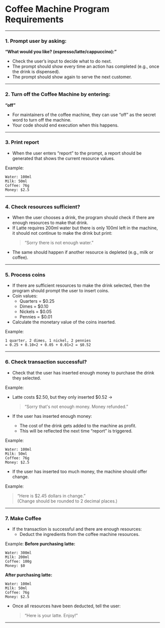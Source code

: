 # Coffee Machine Program Requirements

---

### 1. Prompt user by asking:
**“What would you like? (espresso/latte/cappuccino):”**

- Check the user’s input to decide what to do next.
- The prompt should show every time an action has completed (e.g., once the drink is dispensed).
- The prompt should show again to serve the next customer.

---

### 2. Turn off the Coffee Machine by entering:
**“off”**

- For maintainers of the coffee machine, they can use “off” as the secret word to turn off the machine.
- Your code should end execution when this happens.

---

### 3. Print report

- When the user enters “report” to the prompt, a report should be generated that shows the current resource values.

Example:
```
Water: 100ml  
Milk: 50ml  
Coffee: 76g  
Money: $2.5
```

---

### 4. Check resources sufficient?

- When the user chooses a drink, the program should check if there are enough resources to make that drink.
- If Latte requires 200ml water but there is only 100ml left in the machine, it should not continue to make the drink but print:
  > “Sorry there is not enough water.”
- The same should happen if another resource is depleted (e.g., milk or coffee).

---

### 5. Process coins

- If there are sufficient resources to make the drink selected, then the program should prompt the user to insert coins.
- Coin values:
  - Quarters = $0.25
  - Dimes = $0.10
  - Nickels = $0.05
  - Pennies = $0.01
- Calculate the monetary value of the coins inserted.

Example:
```
1 quarter, 2 dimes, 1 nickel, 2 pennies  
= 0.25 + 0.10×2 + 0.05 + 0.01×2 = $0.52
```

---

### 6. Check transaction successful?

- Check that the user has inserted enough money to purchase the drink they selected.

Example:
- Latte costs $2.50, but they only inserted $0.52 →  
  > “Sorry that's not enough money. Money refunded.”

- If the user has inserted enough money:
  - The cost of the drink gets added to the machine as profit.
  - This will be reflected the next time “report” is triggered.

Example:
```
Water: 100ml  
Milk: 50ml  
Coffee: 76g  
Money: $2.5
```

- If the user has inserted too much money, the machine should offer change.

Example:
> “Here is $2.45 dollars in change.”  
(Change should be rounded to 2 decimal places.)

---

### 7. Make Coffee

- If the transaction is successful and there are enough resources:
  - Deduct the ingredients from the coffee machine resources.

Example:
**Before purchasing latte:**
```
Water: 300ml  
Milk: 200ml  
Coffee: 100g  
Money: $0
```

**After purchasing latte:**
```
Water: 100ml  
Milk: 50ml  
Coffee: 76g  
Money: $2.5
```

- Once all resources have been deducted, tell the user:
  > “Here is your latte. Enjoy!”

---
